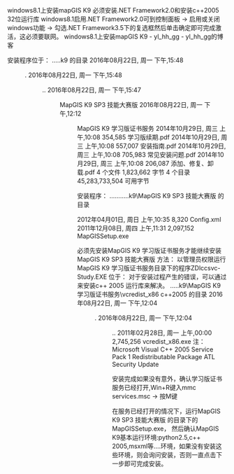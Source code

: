 <link href="../css/style.css" rel="stylesheet" type="text/css" />

windows8.1上安装mapGIS K9
必须安装.NET Framework2.0和安装c++2005 32位运行库
windows8.1启用.NET Framework2.0可到控制面板 -> 启用或关闭windows功能 -> 勾选.NET Framework3.5下的复选框然后单击确定即可完成激活，这必须要联网。
windows8.1上安装mapGIS K9 - yl_hh_gg - yl_hh_gg的博客

安装程序位于：
.....k9 的目录
2016年08月22日, 周一  下午,15:48    <DIR>          .
2016年08月22日, 周一  下午,15:48    <DIR>          ..
2016年08月22日, 周一  下午,15:47    <DIR>          MapGIS K9 SP3 技能大赛版
2016年08月22日, 周一  下午,12:12    <DIR>          MapGIS K9 学习版证书服务
2014年10月29日, 周三  上午,10:08           354,585 学习版续期.pdf
2014年10月29日, 周三  上午,10:08           557,007 安装指南.pdf
2014年10月29日, 周三  上午,10:08           705,983 常见安装问题.pdf
2014年10月29日, 周三  上午,10:08           206,087 添加、修复、卸载.pdf
               4 个文件      1,823,662 字节
               4 个目录 45,283,733,504 可用字节

安装程序：
...........k9\MapGIS K9 SP3 技能大赛版 的目录

2012年04月01日, 周日  上午,10:35             8,320 Config.xml
2011年12月08日, 周四  上午,11:31         2,097,152 MapGISSetup.exe

必须先安装MapGIS K9 学习版证书服务才能继续安装MapGIS K9 SP3 技能大赛版
方法：
以管理员权限运行MapGIS K9 学习版证书服务目录下的程序ZDlccsvc-Study.EXE
位于：
对于安装过程产生的错误，可以通过来安装c++ 2005 运行库来解决。
.....k9\MapGIS K9 学习版证书服务\vcredist_x86 c++2005 的目录
2016年08月22日, 周一  下午,12:04    <DIR>          .
2016年08月22日, 周一  下午,12:04    <DIR>          ..
2011年02月28日, 周一  上午,00:00         2,745,256 vcredist_x86.exe
注：Microsoft Visual C++ 2005 Service Pack 1 Redistributable Package ATL Security Update 

安装完成如果没有意外，确认学习版证书服务已经打开,Win+R键入mmc services.msc -> 按M键

在服务已经打开的情况下，运行MapGIS K9 SP3 技能大赛版 的目录下的MapGISSetup.exe，
然后确认MapGIS K9基本运行环境:python2.5,c++ 2005,msxml等....环境，如果没有安装这些环境，则会询问安装，否则一直点击下一步即可完成安装。
